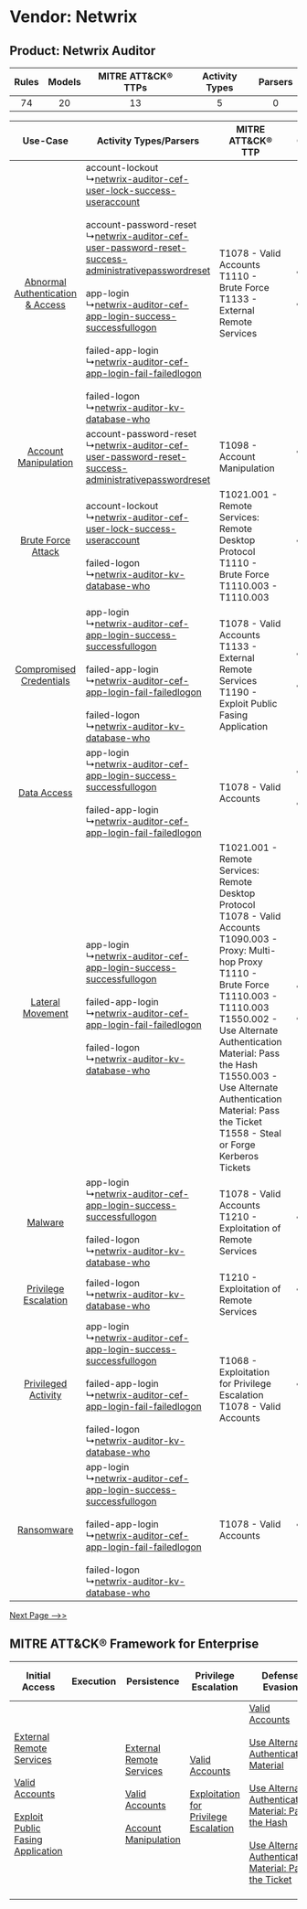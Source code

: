 Vendor: Netwrix
===============
Product: Netwrix Auditor
------------------------
| Rules | Models | MITRE ATT&CK® TTPs | Activity Types | Parsers |
|:-----:|:------:|:------------------:|:--------------:|:-------:|
|  74   |   20   |         13         |       5        |    0    |

|    Use-Case    | Activity Types/Parsers    | MITRE ATT&CK® TTP    | Content    |
|:----:| ---- | ---- | ---- |
| [Abnormal Authentication & Access](../../../UseCases/uc_abnormal_authentication_&_access.md) |  account-lockout<br> ↳[netwrix-auditor-cef-user-lock-success-useraccount](Ps/pC_netwrixauditorcefuserlocksuccessuseraccount.md)<br><br> account-password-reset<br> ↳[netwrix-auditor-cef-user-password-reset-success-administrativepasswordreset](Ps/pC_netwrixauditorcefuserpasswordresetsuccessadministrativepasswordreset.md)<br><br> app-login<br> ↳[netwrix-auditor-cef-app-login-success-successfullogon](Ps/pC_netwrixauditorcefapploginsuccesssuccessfullogon.md)<br><br> failed-app-login<br> ↳[netwrix-auditor-cef-app-login-fail-failedlogon](Ps/pC_netwrixauditorcefapploginfailfailedlogon.md)<br><br> failed-logon<br> ↳[netwrix-auditor-kv-database-who](Ps/pC_netwrixauditorkvdatabasewho.md)<br> | T1078 - Valid Accounts<br>T1110 - Brute Force<br>T1133 - External Remote Services<br>    | [<ul><li>21 Rules</li></ul><ul><li>6 Models</li></ul>](RM/r_m_netwrix_netwrix_auditor_Abnormal_Authentication_&_Access.md) |
|    [Account Manipulation](../../../UseCases/uc_account_manipulation.md)    |  account-password-reset<br> ↳[netwrix-auditor-cef-user-password-reset-success-administrativepasswordreset](Ps/pC_netwrixauditorcefuserpasswordresetsuccessadministrativepasswordreset.md)<br>    | T1098 - Account Manipulation<br>    | [<ul><li>1 Rules</li></ul>](RM/r_m_netwrix_netwrix_auditor_Account_Manipulation.md)    |
|    [Brute Force Attack](../../../UseCases/uc_brute_force_attack.md)    |  account-lockout<br> ↳[netwrix-auditor-cef-user-lock-success-useraccount](Ps/pC_netwrixauditorcefuserlocksuccessuseraccount.md)<br><br> failed-logon<br> ↳[netwrix-auditor-kv-database-who](Ps/pC_netwrixauditorkvdatabasewho.md)<br>    | T1021.001 - Remote Services: Remote Desktop Protocol<br>T1110 - Brute Force<br>T1110.003 - T1110.003<br>    | [<ul><li>10 Rules</li></ul>](RM/r_m_netwrix_netwrix_auditor_Brute_Force_Attack.md)    |
|          [Compromised Credentials](../../../UseCases/uc_compromised_credentials.md)          |  app-login<br> ↳[netwrix-auditor-cef-app-login-success-successfullogon](Ps/pC_netwrixauditorcefapploginsuccesssuccessfullogon.md)<br><br> failed-app-login<br> ↳[netwrix-auditor-cef-app-login-fail-failedlogon](Ps/pC_netwrixauditorcefapploginfailfailedlogon.md)<br><br> failed-logon<br> ↳[netwrix-auditor-kv-database-who](Ps/pC_netwrixauditorkvdatabasewho.md)<br>    | T1078 - Valid Accounts<br>T1133 - External Remote Services<br>T1190 - Exploit Public Fasing Application<br>    | [<ul><li>31 Rules</li></ul><ul><li>17 Models</li></ul>](RM/r_m_netwrix_netwrix_auditor_Compromised_Credentials.md)         |
|    [Data Access](../../../UseCases/uc_data_access.md)    |  app-login<br> ↳[netwrix-auditor-cef-app-login-success-successfullogon](Ps/pC_netwrixauditorcefapploginsuccesssuccessfullogon.md)<br><br> failed-app-login<br> ↳[netwrix-auditor-cef-app-login-fail-failedlogon](Ps/pC_netwrixauditorcefapploginfailfailedlogon.md)<br>    | T1078 - Valid Accounts<br>    | [<ul><li>6 Rules</li></ul><ul><li>4 Models</li></ul>](RM/r_m_netwrix_netwrix_auditor_Data_Access.md)    |
|    [Lateral Movement](../../../UseCases/uc_lateral_movement.md)    |  app-login<br> ↳[netwrix-auditor-cef-app-login-success-successfullogon](Ps/pC_netwrixauditorcefapploginsuccesssuccessfullogon.md)<br><br> failed-app-login<br> ↳[netwrix-auditor-cef-app-login-fail-failedlogon](Ps/pC_netwrixauditorcefapploginfailfailedlogon.md)<br><br> failed-logon<br> ↳[netwrix-auditor-kv-database-who](Ps/pC_netwrixauditorkvdatabasewho.md)<br>    | T1021.001 - Remote Services: Remote Desktop Protocol<br>T1078 - Valid Accounts<br>T1090.003 - Proxy: Multi-hop Proxy<br>T1110 - Brute Force<br>T1110.003 - T1110.003<br>T1550.002 - Use Alternate Authentication Material: Pass the Hash<br>T1550.003 - Use Alternate Authentication Material: Pass the Ticket<br>T1558 - Steal or Forge Kerberos Tickets<br> | [<ul><li>14 Rules</li></ul><ul><li>1 Models</li></ul>](RM/r_m_netwrix_netwrix_auditor_Lateral_Movement.md)    |
|    [Malware](../../../UseCases/uc_malware.md)    |  app-login<br> ↳[netwrix-auditor-cef-app-login-success-successfullogon](Ps/pC_netwrixauditorcefapploginsuccesssuccessfullogon.md)<br><br> failed-logon<br> ↳[netwrix-auditor-kv-database-who](Ps/pC_netwrixauditorkvdatabasewho.md)<br>    | T1078 - Valid Accounts<br>T1210 - Exploitation of Remote Services<br>    | [<ul><li>2 Rules</li></ul>](RM/r_m_netwrix_netwrix_auditor_Malware.md)    |
|    [Privilege Escalation](../../../UseCases/uc_privilege_escalation.md)    |  failed-logon<br> ↳[netwrix-auditor-kv-database-who](Ps/pC_netwrixauditorkvdatabasewho.md)<br>    | T1210 - Exploitation of Remote Services<br>    | [<ul><li>1 Rules</li></ul>](RM/r_m_netwrix_netwrix_auditor_Privilege_Escalation.md)    |
|    [Privileged Activity](../../../UseCases/uc_privileged_activity.md)    |  app-login<br> ↳[netwrix-auditor-cef-app-login-success-successfullogon](Ps/pC_netwrixauditorcefapploginsuccesssuccessfullogon.md)<br><br> failed-app-login<br> ↳[netwrix-auditor-cef-app-login-fail-failedlogon](Ps/pC_netwrixauditorcefapploginfailfailedlogon.md)<br><br> failed-logon<br> ↳[netwrix-auditor-kv-database-who](Ps/pC_netwrixauditorkvdatabasewho.md)<br>    | T1068 - Exploitation for Privilege Escalation<br>T1078 - Valid Accounts<br>    | [<ul><li>3 Rules</li></ul>](RM/r_m_netwrix_netwrix_auditor_Privileged_Activity.md)    |
|    [Ransomware](../../../UseCases/uc_ransomware.md)    |  app-login<br> ↳[netwrix-auditor-cef-app-login-success-successfullogon](Ps/pC_netwrixauditorcefapploginsuccesssuccessfullogon.md)<br><br> failed-app-login<br> ↳[netwrix-auditor-cef-app-login-fail-failedlogon](Ps/pC_netwrixauditorcefapploginfailfailedlogon.md)<br><br> failed-logon<br> ↳[netwrix-auditor-kv-database-who](Ps/pC_netwrixauditorkvdatabasewho.md)<br>    | T1078 - Valid Accounts<br>    | [<ul><li>2 Rules</li></ul>](RM/r_m_netwrix_netwrix_auditor_Ransomware.md)    |
[Next Page -->>](2_ds_netwrix_netwrix_auditor.md)

MITRE ATT&CK® Framework for Enterprise
--------------------------------------
| Initial Access                                                                                                                                                                                                                         | Execution | Persistence                                                                                                                                                                                                               | Privilege Escalation                                                                                                                                          | Defense Evasion                                                                                                                                                                                                                                                                                                                                                                           | Credential Access                                                                                                                                    | Discovery | Lateral Movement                                                                                                                                                                                                                                                                                                                                    | Collection | Command and Control                                                                                                                       | Exfiltration | Impact |
| -------------------------------------------------------------------------------------------------------------------------------------------------------------------------------------------------------------------------------------- | --------- | ------------------------------------------------------------------------------------------------------------------------------------------------------------------------------------------------------------------------- | ------------------------------------------------------------------------------------------------------------------------------------------------------------- | ----------------------------------------------------------------------------------------------------------------------------------------------------------------------------------------------------------------------------------------------------------------------------------------------------------------------------------------------------------------------------------------- | ---------------------------------------------------------------------------------------------------------------------------------------------------- | --------- | --------------------------------------------------------------------------------------------------------------------------------------------------------------------------------------------------------------------------------------------------------------------------------------------------------------------------------------------------- | ---------- | ----------------------------------------------------------------------------------------------------------------------------------------- | ------------ | ------ |
| [External Remote Services](https://attack.mitre.org/techniques/T1133)<br><br>[Valid Accounts](https://attack.mitre.org/techniques/T1078)<br><br>[Exploit Public Fasing Application](https://attack.mitre.org/techniques/T1190)<br><br> |           | [External Remote Services](https://attack.mitre.org/techniques/T1133)<br><br>[Valid Accounts](https://attack.mitre.org/techniques/T1078)<br><br>[Account Manipulation](https://attack.mitre.org/techniques/T1098)<br><br> | [Valid Accounts](https://attack.mitre.org/techniques/T1078)<br><br>[Exploitation for Privilege Escalation](https://attack.mitre.org/techniques/T1068)<br><br> | [Valid Accounts](https://attack.mitre.org/techniques/T1078)<br><br>[Use Alternate Authentication Material](https://attack.mitre.org/techniques/T1550)<br><br>[Use Alternate Authentication Material: Pass the Hash](https://attack.mitre.org/techniques/T1550/002)<br><br>[Use Alternate Authentication Material: Pass the Ticket](https://attack.mitre.org/techniques/T1550/003)<br><br> | [Brute Force](https://attack.mitre.org/techniques/T1110)<br><br>[Steal or Forge Kerberos Tickets](https://attack.mitre.org/techniques/T1558)<br><br> |           | [Exploitation of Remote Services](https://attack.mitre.org/techniques/T1210)<br><br>[Remote Services](https://attack.mitre.org/techniques/T1021)<br><br>[Use Alternate Authentication Material](https://attack.mitre.org/techniques/T1550)<br><br>[Remote Services: Remote Desktop Protocol](https://attack.mitre.org/techniques/T1021/001)<br><br> |            | [Proxy: Multi-hop Proxy](https://attack.mitre.org/techniques/T1090/003)<br><br>[Proxy](https://attack.mitre.org/techniques/T1090)<br><br> |              |        |